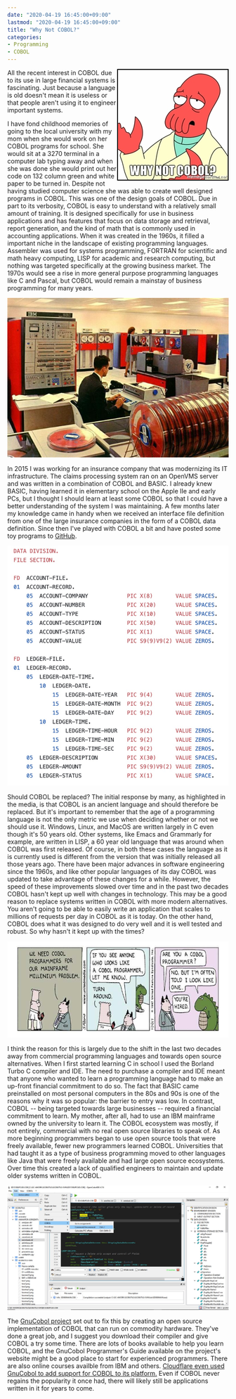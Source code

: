 ```yaml
---
date: "2020-04-19 16:45:00+09:00"
lastmod: "2020-04-19 16:45:00+09:00"
title: "Why Not COBOL?"
categories:
- Programming
- COBOL
---
```


<style>
  .float-right {
    float: right;
    border: 2px black solid;
  }
</style>
<img alt="Why Not COBOL?" src="why-not-cobol.jpg" class="float-right"/>

All the recent interest in COBOL due to its use in large
financial systems is fascinating. Just because a language is old
doesn't mean it is useless or that people aren't using it to engineer
important systems.

I have fond childhood memories of going to the local university with
my mom when she would work on her COBOL programs for school. She
would sit at a 3270 terminal in a computer lab typing away and when
she was done she would print out her code on 132 column green and
white paper to be turned in. Despite not having studied computer
science she was able to create well designed programs in COBOL. This
was one of the design goals of COBOL. Due in part to its verbosity,
COBOL is easy to understand with a relatively small amount of
training. It is designed specifically for use in business
applications and has features that focus on data storage and
retrieval, report generation, and the kind of math that is commonly
used in accounting applications. When it was created in the 1960s, it
filled a important niche in the landscape of existing programming
languages. Assembler was used for systems programming, FORTRAN for
scientific and math heavy computing, LISP for academic and research
computing, but nothing was targeted specifically at the growing
business market. The 1970s would see a rise in more general purpose
programming languages like C and Pascal, but COBOL would remain a
mainstay of business programming for many years.

![An IBM mainframe in the 1960s.](ibm-mainframe.jpg)

In 2015 I was working for an insurance company that was modernizing
its IT infrastructure. The claims processing system ran on an OpenVMS
server and was written in a combination of COBOL and BASIC. I already
knew BASIC, having learned it in elementary school on the Apple IIe
and early PCs, but I thought I should learn at least some COBOL so
that I could have a better understanding of the system I was
maintaining. A few months later my knowledge came in handy when we
received an interface file definition from one of the large insurance
companies in the form of a COBOL data definition. Since then I've
played with COBOL a bit and have posted some toy programs to
[GitHub](https://github.com/vaelen/cobol).

![An example COBOL data definition.](github-cobol.jpg)

Should COBOL be replaced? The initial response by many, as highlighted
in the media, is that COBOL is an ancient language and should
therefore be replaced. But it's important to remember that the age of
a programming language is not the only metric we use when deciding
whether or not we should use it. Windows, Linux, and MacOS are written
largely in C even though it's 50 years old. Other systems, like Emacs
and Grammarly for example, are written in LISP, a 60 year old language
that was around when COBOL was first released. Of course, in both
these cases the language as it is currently used is different from the
version that was initially released all those years ago. There have
been major advances in software engineering since the 1960s, and like
other popular languages of its day COBOL was updated to take advantage
of these changes for a while. However, the speed of these
improvements slowed over time and in the past two decades COBOL hasn't
kept up well with changes in technology. This may be a good reason to
replace systems written in COBOL with more modern alternatives. You
aren't going to be able to easily write an application that scales to
millions of requests per day in COBOL as it is today. On the other
hand, COBOL does what it was designed to do very well and it is well
tested and robust. So why hasn't it kept up with the times?

![Dilbert cartoon comparing COBOL programmers to dinosaurs.](dilbert.jpg)

I think the reason for this is largely due to the shift in the last
two decades away from commercial programming languages and towards
open source alternatives. When I first started learning C in school I
used the Borland Turbo C compiler and IDE. The need to purchase a
compiler and IDE meant that anyone who wanted to learn a programming
language had to make an up-front financial commitment to do so. The
fact that BASIC came preinstalled on most personal computers in the
80s and 90s is one of the reasons why it was so popular: the barrier
to entry was low. In contrast, COBOL -- being targeted towards
large businesses -- required a financial commitment to learn. My
mother, after all, had to use an IBM mainframe owned by the university
to learn it. The COBOL ecosystem was mostly, if not entirely,
commercial with no real open source libraries to speak of. As more
beginning programmers began to use open source tools that were freely
available, fewer new programmers learned COBOL. Universities that had
taught it as a type of business programming moved to other languages
like Java that were freely available and had large open source
ecosystems. Over time this created a lack of qualified engineers to
maintain and update older systems written in COBOL.

![GnuCobol IDE](opencobol-ide.jpg)

The [GnuCobol project](https://open-cobol.sourceforge.io/) set out
to fix this by creating an open source
implementation of COBOL that can run on commodity hardware. They've
done a great job, and I suggest you download their compiler and give
COBOL a try some time. There are lots of books available to help you
learn COBOL, and the GnuCobol Programmer's Guide available on the
project's website might be a good place to start for experienced
programmers. There are also online courses availble from IBM and others.
[Cloudflare even used GnuCobol to add support for COBOL to its
platform.](https://blog.cloudflare.com/cloudflare-workers-now-support-cobol/)
Even if COBOL never regains the popularity it once had, there will
likely still be applications written in it for years to come.
